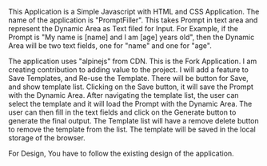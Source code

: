 This Application is a Simple Javascript with HTML and CSS Application. The name of the application is "PromptFiller". This takes Prompt in text area and represent the Dynamic Area as Text filed for Input. For Example, if the Prompt is "My name is [name] and I am [age] years old", then the Dynamic Area will be two text fields, one for "name" and one for "age".

The application uses "alpinejs" from CDN. This is the Fork Application. I am creating contribution to adding value to the project. I will add a feature to Save Templates, and Re-use the Template. There will be button for Save, and show template list. Clicking on the Save button, it will save the Prompt with the Dynamic Area. After navigating the template list, the user can select the template and it will load the Prompt with the Dynamic Area. The user can then fill in the text fields and click on the Generate button to generate the final output. The Template list will have a remove delete button to remove the template from the list. The template will be saved in the local storage of the browser.

For Design, You have to follow the existing design of the application.
